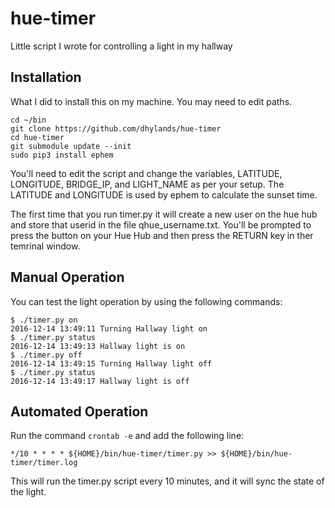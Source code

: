 # hue-timer
Little script I wrote for controlling a light in my hallway

## Installation

What I did to install this on my machine. You may need to edit paths.
```
cd ~/bin
git clone https://github.com/dhylands/hue-timer
cd hue-timer
git submodule update --init
sudo pip3 install ephem
```

You'll need to edit the script and change the variables, LATITUDE, LONGITUDE,
BRIDGE_IP, and LIGHT_NAME as per your setup. The LATITUDE and LONGITUDE is
used by ephem to calculate the sunset time.

The first time that you run timer.py it will create a new user on the hue hub
and store that userid in the file qhue_username.txt. You'll be prompted to
press the button on your Hue Hub and then press the RETURN key in ther temrinal
window.

## Manual Operation

You can test the light operation by using the following commands:
```
$ ./timer.py on
2016-12-14 13:49:11 Turning Hallway light on
$ ./timer.py status
2016-12-14 13:49:13 Hallway light is on
$ ./timer.py off
2016-12-14 13:49:15 Turning Hallway light off
$ ./timer.py status
2016-12-14 13:49:17 Hallway light is off
```

## Automated Operation

Run the command `crontab -e` and add the following line:
```
*/10 * * * * ${HOME}/bin/hue-timer/timer.py >> ${HOME}/bin/hue-timer/timer.log
```
This will run the timer.py script every 10 minutes, and it will sync the state
of the light.

